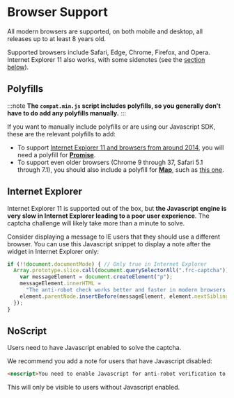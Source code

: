 # Browser Support

All modern browsers are supported, on both mobile and desktop, all releases up to at least 8 years old.

Supported browsers include Safari, Edge, Chrome, Firefox, and Opera. Internet Explorer 11 also works, with some sidenotes (see the [section below](#internet-explorer)).


## Polyfills
:::note
**The `compat.min.js` script includes polyfills, so you generally don't have to do add any polyfills manually.**
:::

If you want to manually include polyfills or are using our Javascript SDK, these are the relevant polyfills to add:

* To support [Internet Explorer 11 and browsers from around 2014](https://caniuse.com/?search=promise), you will need a polyfill for [**Promise**](https://developer.mozilla.org/en-US/docs/Web/JavaScript/Reference/Global_Objects/Promise).
* To support even older browsers (Chrome 9 through 37, Safari 5.1 through 7.1), you should also include a polyfill for [**Map**](https://developer.mozilla.org/en-US/docs/Web/JavaScript/Reference/Global_Objects/Map), such as [this one](https://github.com/anonyco/Javascript-Fast-Light-Map-WeakMap-Set-And-WeakSet-JS-Polyfill).

## Internet Explorer

Internet Explorer 11 is supported out of the box, but **the Javascript engine is very slow in Internet Explorer leading to a poor user experience**. The captcha challenge will likely take more than a minute to solve.

Consider displaying a message to IE users that they should use a different browser. You can use this Javascript snippet to display a note after the widget in Internet Explorer only:

```javascript
if (!!document.documentMode) { // Only true in Internet Explorer
  Array.prototype.slice.call(document.querySelectorAll(".frc-captcha")).forEach(function (element) {
    var messageElement = document.createElement("p");
    messageElement.innerHTML =
      "The anti-robot check works better and faster in modern browsers such as Edge, Firefox, or Chrome. Please update your browser";
    element.parentNode.insertBefore(messageElement, element.nextSibling);
  });
}
```

## NoScript

Users need to have Javascript enabled to solve the captcha.

We recommend you add a note for users that have Javascript disabled:

```html
<noscript>You need to enable Javascript for anti-robot verification to submit this form.</noscript>
```

This will only be visible to users without Javascript enabled.